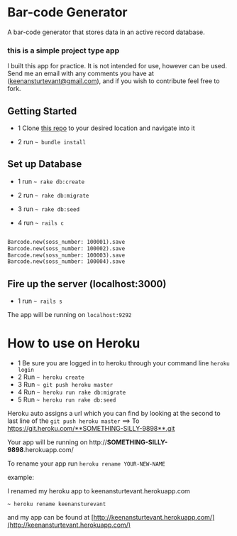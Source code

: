 # Bar-code Generator
A bar-code generator that stores data in an active record database.
### this is a simple project type app
I built this app for practice. It is not intended for use, however can be used. Send me an email with any comments you have at (keenansturtevant@gmail.com), and if you wish to contribute feel free to fork. 
## Getting Started

- 1 Clone [this repo](https://github.com/Keenan144/ChronosKit.git) to your desired location and navigate into it

- 2 run `~ bundle install`


## Set up Database

- 1 run `~ rake db:create`
- 2 run `~ rake db:migrate`
- 3 run `~ rake db:seed`

- 4 run `~ rails c`

```html 

Barcode.new(soss_number: 100001).save
Barcode.new(soss_number: 100002).save
Barcode.new(soss_number: 100003).save
Barcode.new(soss_number: 100004).save

```

## Fire up the server (localhost:3000)

- 1 run `~ rails s`

The app will be running on `localhost:9292`


# How to use on Heroku

- 1 Be sure you are logged in to heroku through your command line `heroku login`
- 2 Run `~ heroku create`
- 3 Run `~ git push heroku master`
- 4 Run `~ heroku run rake db:migrate`
- 5 Run `~ heroku run rake db:seed`

Heroku auto assigns a url which you can find by looking at the second to last line of the `git push heroku master` ==> To https://git.heroku.com/**SOMETHING-SILLY-9898**.git

Your app will be running on http://**SOMETHING-SILLY-9898**.herokuapp.com/

To rename your app run `heroku rename YOUR-NEW-NAME`

example:

I renamed my heroku app to keenansturtevant.herokuapp.com 

`~ heroku rename keenansturevant`

and my app can be found at [http://keenansturtevant.herokuapp.com/](http://keenansturtevant.herokuapp.com/)
